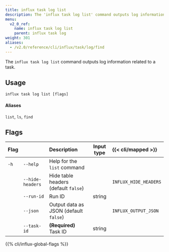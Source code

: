 ```yaml
---
title: influx task log list
description: The 'influx task log list' command outputs log information related to a task.
menu:
  v2_0_ref:
    name: influx task log list
    parent: influx task log
weight: 301
aliases:
  - /v2.0/reference/cli/influx/task/log/find
---
```


The `influx task log list` command outputs log information related to a task.

## Usage
```
influx task log list [flags]
```

#### Aliases
`list`, `ls`, `find`

## Flags
| Flag |                  | Description                           | Input type  | {{< cli/mapped >}}    |
|:---- |:---              |:-----------                           |:----------: |:------------------    |
| `-h` | `--help`         | Help for the `list` command           |             |                       |
|      | `--hide-headers` | Hide table headers (default `false`)  |             | `INFLUX_HIDE_HEADERS` |
|      | `--run-id`       | Run ID                                | string      |                       |
|      | `--json`         | Output data as JSON (default `false`) |             | `INFLUX_OUTPUT_JSON`  |
|      | `--task-id`      | **(Required)** Task ID                | string      |                       |

{{% cli/influx-global-flags %}}
